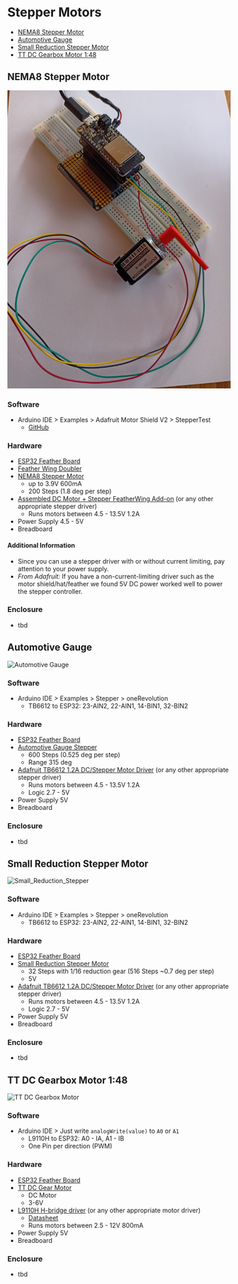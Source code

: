 # Stepper Motors

- [NEMA8 Stepper Motor](#nema8-stepper-motor)
- [Automotive Gauge](#automotive-gauge)
- [Small Reduction Stepper Motor](#small-reduction-stepper-motor)
- [TT DC Gearbox Motor 1:48](#tt-dc-gearbox-motor-148) 

## NEMA8 Stepper Motor
![Stepper](nema8.jpg)

### Software
- Arduino IDE > Examples > Adafruit Motor Shield V2 > StepperTest 
  - [GitHub](https://github.com/adafruit/Adafruit_Motor_Shield_V2_Library/blob/master/examples/StepperTest/StepperTest.ino)

### Hardware
- [ESP32 Feather Board](https://www.adafruit.com/product/3591)
- [Feather Wing Doubler](https://www.adafruit.com/product/2890)
- [NEMA8 Stepper Motor](https://www.adafruit.com/product/4411) 
  - up to 3.9V 600mA
  - 200 Steps (1.8 deg per step)
- [Assembled DC Motor + Stepper FeatherWing Add-on](https://www.adafruit.com/product/3243) (or any other appropriate stepper driver)
  - Runs motors between 4.5 - 13.5V 1.2A
- Power Supply 4.5 - 5V
- Breadboard
#### Additional Information
- Since you can use a stepper driver with or without current limiting, pay attention to your power supply.
- _From Adafruit:_ If you have a non-current-limiting driver such as the motor shield/hat/feather we found 5V DC power worked well to power the stepper controller.

### Enclosure 
- tbd
 
## Automotive Gauge
![Automotive Gauge](./Arduino/Stepper/automotive_gauge_stepper.gif)

### Software
- Arduino IDE > Examples > Stepper > oneRevolution 
  - TB6612 to ESP32: 23-AIN2, 22-AIN1, 14-BIN1, 32-BIN2

### Hardware
- [ESP32 Feather Board](https://www.adafruit.com/product/3591)
- [Automotive Gauge Stepper](https://www.adafruit.com/product/2424)
  - 600 Steps (0.525 deg per step)
  - Range 315 deg
- [Adafruit TB6612 1.2A DC/Stepper Motor Driver](https://www.adafruit.com/product/2448) (or any other appropriate stepper driver)
  - Runs motors between 4.5 - 13.5V 1.2A
  - Logic 2.7 - 5V
- Power Supply 5V
- Breadboard
 
### Enclosure
- tbd

## Small Reduction Stepper Motor
![Small_Reduction_Stepper](./Arduino/Stepper/small_reduction_stepper.gif)

### Software
- Arduino IDE > Examples > Stepper > oneRevolution
  - TB6612 to ESP32: 23-AIN2, 22-AIN1, 14-BIN1, 32-BIN2

### Hardware
- [ESP32 Feather Board](https://www.adafruit.com/product/3591)
- [Small Reduction Stepper Motor ](https://www.adafruit.com/product/858)
  - 32 Steps with 1/16 reduction gear (516 Steps ~0.7 deg per step)
  - 5V
- [Adafruit TB6612 1.2A DC/Stepper Motor Driver](https://www.adafruit.com/product/2448) (or any other appropriate stepper driver)
  - Runs motors between 4.5 - 13.5V 1.2A
  - Logic 2.7 - 5V
- Power Supply 5V
- Breadboard

### Enclosure
- tbd

## TT DC Gearbox Motor 1:48
![TT DC Gearbox Motor](./Arduino/Stepper/dc_motor.gif)

### Software
- Arduino IDE > Just write `analogWrite(value)` to `A0` or `A1`
  - L9110H to ESP32: A0 - IA, A1 - IB
  - One Pin per direction (PWM)

### Hardware
- [ESP32 Feather Board](https://www.adafruit.com/product/3591)
- [TT DC Gear Motor](https://www.adafruit.com/product/3777)
  - DC Motor 
  - 3-6V
- [L9110H H-bridge driver](https://www.adafruit.com/product/4489) (or any other appropriate motor driver)
  - [Datasheet](https://cdn-shop.adafruit.com/product-files/4489/4489_datasheet-l9110.pdf)
  - Runs motors between 2.5 - 12V 800mA
- Power Supply 5V
- Breadboard

### Enclosure
- tbd
